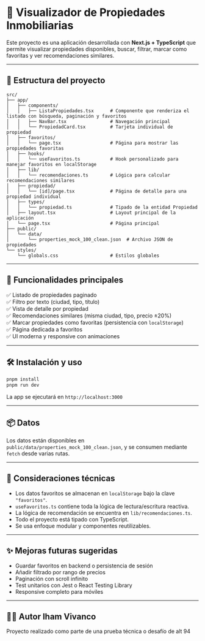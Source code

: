 # 🏡 Visualizador de Propiedades Inmobiliarias

Este proyecto es una aplicación desarrollada con **Next.js + TypeScript** que permite visualizar propiedades disponibles, buscar, filtrar, marcar como favoritas y ver recomendaciones similares.

---

## 📁 Estructura del proyecto

```
src/
├── app/
│   ├── components/
│   │   ├── ListaPropiedades.tsx      # Componente que renderiza el listado con búsqueda, paginación y favoritos
│   │   ├── NavBar.tsx                # Navegación principal
│   │   └── PropiedadCard.tsx         # Tarjeta individual de propiedad
│   ├── favoritos/
│   │   └── page.tsx                  # Página para mostrar las propiedades favoritas
│   ├── hooks/
│   │   └── useFavoritos.ts           # Hook personalizado para manejar favoritos en localStorage
│   ├── lib/
│   │   └── recomendaciones.ts        # Lógica para calcular recomendaciones similares
│   ├── propiedad/
│   │   └── [id]/page.tsx             # Página de detalle para una propiedad individual
│   ├── types/
│   │   └── propiedad.ts              # Tipado de la entidad Propiedad
│   ├── layout.tsx                    # Layout principal de la aplicación
│   └── page.tsx                      # Página principal
├── public/
│   └── data/
│       └── properties_mock_100_clean.json  # Archivo JSON de propiedades
└── styles/
    └── globals.css                   # Estilos globales
```

---

## 🧩 Funcionalidades principales

✅ Listado de propiedades paginado  
✅ Filtro por texto (ciudad, tipo, título)  
✅ Vista de detalle por propiedad  
✅ Recomendaciones similares (misma ciudad, tipo, precio ±20%)  
✅ Marcar propiedades como favoritas (persistencia con `localStorage`)  
✅ Página dedicada a favoritos  
✅ UI moderna y responsive con animaciones

---

## 🛠️ Instalación y uso

```bash
pnpm install
pnpm run dev
```

La app se ejecutará en `http://localhost:3000`

---

## 📦 Datos

Los datos están disponibles en `public/data/properties_mock_100_clean.json`, y se consumen mediante `fetch` desde varias rutas.

---

## 📌 Consideraciones técnicas

- Los datos favoritos se almacenan en `localStorage` bajo la clave `"favoritos"`.
- `useFavoritos.ts` contiene toda la lógica de lectura/escritura reactiva.
- La lógica de recomendación se encuentra en `lib/recomendaciones.ts`.
- Todo el proyecto está tipado con TypeScript.
- Se usa enfoque modular y componentes reutilizables.

---

## ✨ Mejoras futuras sugeridas

- Guardar favoritos en backend o persistencia de sesión
- Añadir filtrado por rango de precios
- Paginación con scroll infinito
- Test unitarios con Jest o React Testing Library
- Responsive completo para móviles

---

## 🧑‍💻 Autor Iham Vivanco

Proyecto realizado como parte de una prueba técnica o desafío de alt 94
